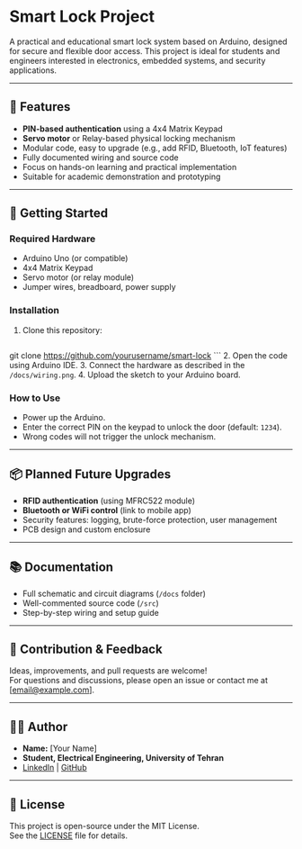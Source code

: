 # Smart Lock Project

A practical and educational smart lock system based on Arduino, designed for secure and flexible door access. This project is ideal for students and engineers interested in electronics, embedded systems, and security applications.

---

## 🧩 **Features**

- **PIN-based authentication** using a 4x4 Matrix Keypad  
- **Servo motor** or Relay-based physical locking mechanism  
- Modular code, easy to upgrade (e.g., add RFID, Bluetooth, IoT features)  
- Fully documented wiring and source code  
- Focus on hands-on learning and practical implementation  
- Suitable for academic demonstration and prototyping

---

## 🚀 **Getting Started**

### **Required Hardware**
- Arduino Uno (or compatible)
- 4x4 Matrix Keypad
- Servo motor (or relay module)
- Jumper wires, breadboard, power supply

### **Installation**
1. Clone this repository:
    ```bash
git clone https://github.com/yourusername/smart-lock
    ```
2. Open the code using Arduino IDE.
3. Connect the hardware as described in the `/docs/wiring.png`.
4. Upload the sketch to your Arduino board.

### **How to Use**
- Power up the Arduino.
- Enter the correct PIN on the keypad to unlock the door (default: `1234`).
- Wrong codes will not trigger the unlock mechanism.

---

## 📦 **Planned Future Upgrades**

- **RFID authentication** (using MFRC522 module)
- **Bluetooth or WiFi control** (link to mobile app)
- Security features: logging, brute-force protection, user management
- PCB design and custom enclosure

---

## 📚 **Documentation**

- Full schematic and circuit diagrams (`/docs` folder)
- Well-commented source code (`/src`)
- Step-by-step wiring and setup guide

---

## 🤝 **Contribution & Feedback**

Ideas, improvements, and pull requests are welcome!  
For questions and discussions, please open an issue or contact me at [email@example.com].

---

## 🧑‍💻 **Author**

- **Name:** [Your Name]
- **Student, Electrical Engineering, University of Tehran**
- [LinkedIn](#) | [GitHub](#)

---

## 📜 **License**

This project is open-source under the MIT License.  
See the [LICENSE](LICENSE) file for details.

